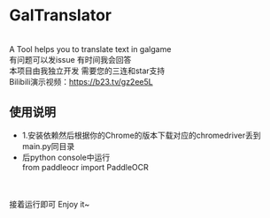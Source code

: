 # GalTranslator
<br>A Tool helps you to translate text in galgame
<br>有问题可以发issue 有时间我会回答
<br>本项目由我独立开发 需要您的三连和star支持
<br>Bilibili演示视频：https://b23.tv/gz2ee5L
## 使用说明
* 1.安装依赖然后根据你的Chrome的版本下载对应的chromedriver丢到main.py同目录
* 后python console中运行
<br>from paddleocr import PaddleOCR
<br>
<br>接着运行即可 Enjoy it~
